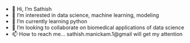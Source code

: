 - 👋 Hi, I’m Sathish 
- 👀 I’m interested in data science, machine learning, modeling
- 🌱 I’m currently learning python
- 💞️ I’m looking to collaborate on biomedical applications of data science
- 📫 How to reach me... sathish.manickam.1@gmail will get my attention

<!---
samanickam/samanickam is a ✨ special ✨ repository because its `README.md` (this file) appears on your GitHub profile.
You can click the Preview link to take a look at your changes.
--->
